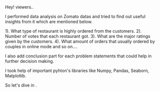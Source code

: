 Hey! viewers..

I performed data analysis on Zomato datas and tried to find out useful insights from it which are mentioned below.

1). What type of restaurant is highly ordered from the customers.
2). Number of votes that each restaurant got.
3). What are the major ratings given by the customers. 
4). What amount of orders that usually ordered by couples in online mode and so on....

I also add conclusion part for each problem statements that could help in further decision making.

I took help of important pyhton's libraries like Numpy, Pandas, Seaborn, Matplotlib.

So let's dive in .
